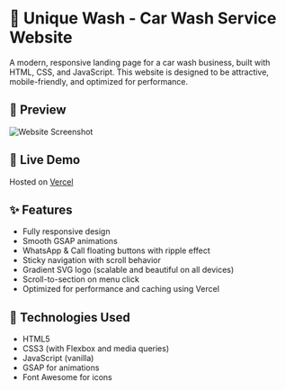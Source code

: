 # 🚗 Unique Wash - Car Wash Service Website

A modern, responsive landing page for a car wash business, built with HTML, CSS, and JavaScript. This website is designed to be attractive, mobile-friendly, and optimized for performance.

## 📸 Preview

![Website Screenshot](assets/images/screenshot.jpg) <!-- Replace with actual screenshot path -->

## 🔗 Live Demo

Hosted on [Vercel](https://your-vercel-project.vercel.app)  
<!-- Replace with your actual Vercel link -->

## ✨ Features

- Fully responsive design
- Smooth GSAP animations
- WhatsApp & Call floating buttons with ripple effect
- Sticky navigation with scroll behavior
- Gradient SVG logo (scalable and beautiful on all devices)
- Scroll-to-section on menu click
- Optimized for performance and caching using Vercel

## 🚀 Technologies Used

- HTML5
- CSS3 (with Flexbox and media queries)
- JavaScript (vanilla)
- GSAP for animations
- Font Awesome for icons


